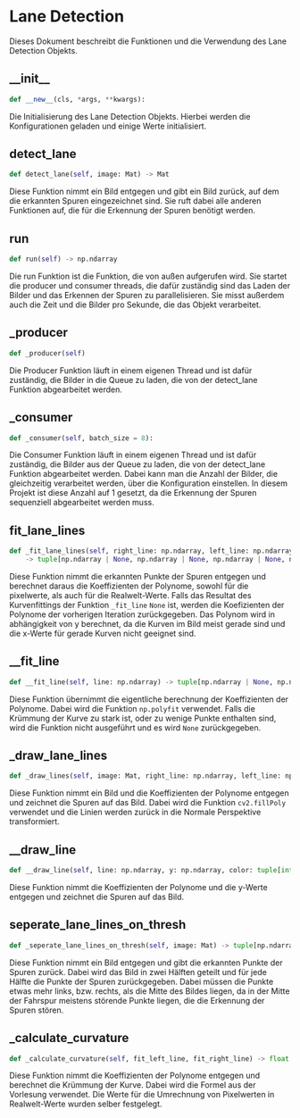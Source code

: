 # Lane Detection

Dieses Dokument beschreibt die Funktionen und die Verwendung des Lane Detection Objekts.

## \_\_init\_\_

```python
def __new__(cls, *args, **kwargs):
```
Die Initialisierung des Lane Detection Objekts. Hierbei werden die Konfigurationen geladen und einige Werte initialisiert.

## detect_lane

```python
def detect_lane(self, image: Mat) -> Mat
```
Diese Funktion nimmt ein Bild entgegen und gibt ein Bild zurück, auf dem die erkannten Spuren eingezeichnet sind. 
Sie ruft dabei alle anderen Funktionen auf, die für die Erkennung der Spuren benötigt werden.

## run
```python
def run(self) -> np.ndarray
```
Die run Funktion ist die Funktion, die von außen aufgerufen wird. Sie startet die producer und consumer threads, 
die dafür zuständig sind das Laden der Bilder und das Erkennen der Spuren zu parallelisieren. Sie misst außerdem auch 
die Zeit und die Bilder pro Sekunde, die das Objekt verarbeitet.

## \_producer

```python
def _producer(self)
```
Die Producer Funktion läuft in einem eigenen Thread und ist dafür zuständig, die Bilder in die Queue zu laden,
die von der detect_lane Funktion abgearbeitet werden.

## \_consumer

```python
def _consumer(self, batch_size = 8):
```
Die Consumer Funktion läuft in einem eigenen Thread und ist dafür zuständig, die Bilder aus der Queue zu laden,
die von der detect_lane Funktion abgearbeitet werden. Dabei kann man die Anzahl der Bilder, die gleichzeitig verarbeitet 
werden, über die Konfiguration einstellen. In diesem Projekt ist diese Anzahl auf 1 gesetzt, da die Erkennung der Spuren
sequenziell abgearbeitet werden muss.

## fit\_lane\_lines

```python
def _fit_lane_lines(self, right_line: np.ndarray, left_line: np.ndarray) \
    -> tuple[np.ndarray | None, np.ndarray | None, np.ndarray | None, np.ndarray | None]:
```

Diese Funktion nimmt die erkannten Punkte der Spuren entgegen und berechnet daraus die Koeffizienten der Polynome, 
sowohl für die pixelwerte, als auch für die Realwelt-Werte. Falls das Resultat des Kurvenfittings der Funktion 
`_fit_line` `None` ist, werden die Koefizienten der Polynome der vorherigen Iteration zurückgegeben. Das Polynom wird 
in abhängigkeit von y berechnet, da die Kurven im Bild meist gerade sind und die x-Werte für gerade Kurven nicht 
geeignet sind.

## _\_fit\_line

```python
def __fit_line(self, line: np.ndarray) -> tuple[np.ndarray | None, np.ndarray | None]:
```
Diese Funktion übernimmt die eigentliche berechnung der Koeffizienten der Polynome. Dabei wird die Funktion
`np.polyfit` verwendet. Falls die Krümmung der Kurve zu stark ist, oder zu wenige Punkte enthalten sind, 
wird die Funktion nicht ausgeführt und es wird `None` zurückgegeben.

## \_draw\_lane\_lines

```python
def _draw_lines(self, image: Mat, right_line: np.ndarray, left_line: np.ndarray) -> Mat:
```
Diese Funktion nimmt ein Bild und die Koeffizienten der Polynome entgegen und zeichnet die Spuren auf das Bild.
Dabei wird die Funktion `cv2.fillPoly` verwendet und die Linien werden zurück in die Normale Perspektive transformiert.

## \_\_draw\_line
    
```python
def __draw_line(self, line: np.ndarray, y: np.ndarray, color: tuple[int, int, int]) -> Mat:
```
Diese Funktion nimmt die Koeffizienten der Polynome und die y-Werte entgegen und zeichnet die Spuren auf das Bild.


## seperate_lane_lines_on_thresh

```python
def _seperate_lane_lines_on_thresh(self, image: Mat) -> tuple[np.ndarray, np.ndarray]:
```
Diese Funktion nimmt ein Bild entgegen und gibt die erkannten Punkte der Spuren zurück. Dabei wird das Bild in zwei 
Hälften geteilt und für jede Hälfte die Punkte der Spuren zurückgegeben. Dabei müssen die Punkte etwas mehr links, bzw. 
rechts, als die Mitte des Bildes liegen, da in der Mitte der Fahrspur meistens störende Punkte liegen, die die
Erkennung der Spuren stören.

## \_calculate\_curvature

```python
def _calculate_curvature(self, fit_left_line, fit_right_line) -> float:
```
Diese Funktion nimmt die Koeffizienten der Polynome entgegen und berechnet die Krümmung der Kurve. Dabei wird die
Formel aus der Vorlesung verwendet. Die Werte für die Umrechnung von Pixelwerten in Realwelt-Werte wurden selber 
festgelegt.

